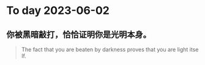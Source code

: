 
# To day 2023-06-02


## 你被黑暗敲打，恰恰证明你是光明本身。
> The fact that you are beaten by darkness proves that you are light itself.

    